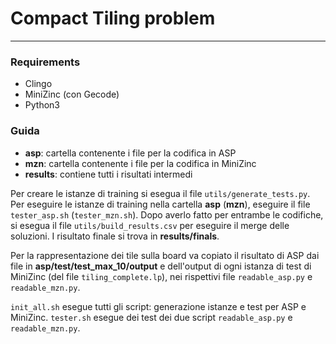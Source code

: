 # Compact Tiling problem

---
### Requirements
* Clingo
* MiniZinc (con Gecode)
* Python3
  
### Guida
* **asp**: cartella contenente i file per la codifica in ASP
* **mzn**: cartella contenente i file per la codifica in MiniZinc
* **results**: contiene tutti i risultati intermedi
  
Per creare le istanze di training si esegua il file `utils/generate_tests.py`. Per eseguire le istanze di training nella cartella **asp** (**mzn**), eseguire il file `tester_asp.sh` (`tester_mzn.sh`). Dopo averlo fatto per entrambe le codifiche, si esegua il file `utils/build_results.csv` per eseguire il merge delle soluzioni. I risultato finale si trova in **results/finals**.

Per la rappresentazione dei tile sulla board va copiato il risultato di ASP dai file in **asp/test/test_max_10/output** e dell'output di ogni istanza di test di MiniZinc (del file `tiling_complete.lp`), nei rispettivi file `readable_asp.py` e `readable_mzn.py`.

`init_all.sh` esegue tutti gli script: generazione istanze e test per ASP e MiniZinc.
`tester.sh` esegue dei test dei due script `readable_asp.py` e `readable_mzn.py`.